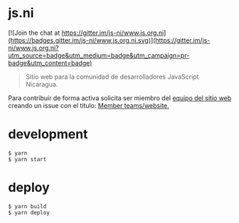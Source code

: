 # js.ni

[![Join the chat at https://gitter.im/js-ni/www.js.org.ni](https://badges.gitter.im/js-ni/www.js.org.ni.svg)](https://gitter.im/js-ni/www.js.org.ni?utm_source=badge&utm_medium=badge&utm_campaign=pr-badge&utm_content=badge)

> Sitio web para la comunidad de desarrolladores JavaScript Nicaragua.

Para contribuir de forma activa solicita ser miembro del [equipo del sitio web](https://github.com/orgs/js-ni/teams/website/members) creando un issue con el título: [Member teams/website.](https://github.com/js-ni/ni/issues/new)

# development

    $ yarn
    $ yarn start

# deploy

    $ yarn build
    $ yarn deploy

